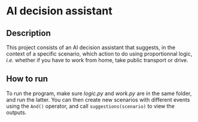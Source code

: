 # AI decision assistant

## Description
This project consists of an AI decision assistant that suggests, in the context
of a specific scenario, which action to do using proportionnal logic, *i.e.* whether
if you have to work from home, take public transport or drive.

## How to run
To run the program, make sure *logic.py* and *work.py* are in the same folder, and run the latter.
You can then create new scenarios with different events using the ```And()``` operator, and call
```suggestions(scenario)``` to view the outputs.
